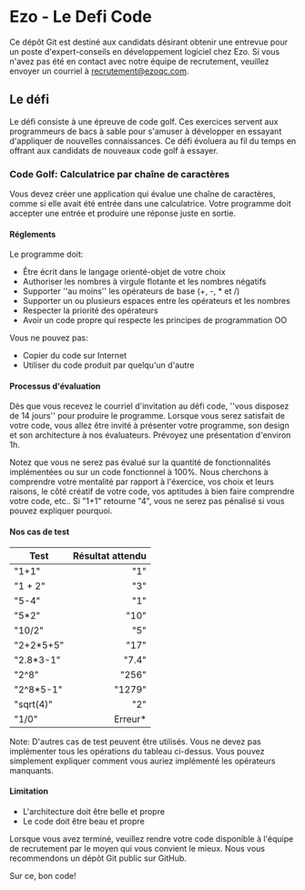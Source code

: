 # Ezo - Le Defi Code
Ce dépôt Git est destiné aux candidats désirant obtenir une entrevue pour un poste d'expert-conseils en développement logiciel chez Ezo. Si vous n'avez pas été en contact avec notre équipe de recrutement, veuillez envoyer un courriel à recrutement@ezoqc.com.

## Le défi
Le défi consiste à une épreuve de code golf. Ces exercices servent aux programmeurs de bacs à sable pour s'amuser à développer en essayant d'appliquer de nouvelles connaissances. Ce défi évoluera au fil du temps en offrant aux candidats de nouveaux code golf à essayer.

### Code Golf: Calculatrice par chaîne de caractères
Vous devez créer une application qui évalue une chaîne de caractères, comme si elle avait été entrée dans une calculatrice. Votre programme doit accepter une entrée et produire une réponse juste en sortie.

#### Réglements

Le programme doit:
* Être écrit dans le langage orienté-objet de votre choix
* Authoriser les nombres à virgule flotante et les nombres négatifs
* Supporter ''au moins'' les opérateurs de base (+, -, * et /)
* Supporter un ou plusieurs espaces entre les opérateurs et les nombres
* Respecter la priorité des opérateurs
* Avoir un code propre qui respecte les principes de programmation OO

Vous ne pouvez pas:
* Copier du code sur Internet
* Utiliser du code produit par quelqu'un d'autre

#### Processus d'évaluation
Dès que vous recevez le courriel d'invitation au défi code, ''vous disposez de 14 jours'' pour produire le programme. Lorsque vous serez satisfait de votre code, vous allez être invité à présenter votre programme, son design et son architecture à nos évaluateurs. Prévoyez une présentation d'environ 1h.

Notez que vous ne serez pas évalué sur la quantité de fonctionnalités implémentées ou sur un code fonctionnel à 100%. Nous cherchons à comprendre votre mentalité par rapport à l'éxercice, vos choix et leurs raisons, le côté créatif de votre code, vos aptitudes à bien faire comprendre votre code, etc.. Si "1+1" retourne "4", vous ne serez pas pénalisé si vous pouvez expliquer pourquoi.

#### Nos cas de test
| Test     | Résultat attendu |
|----------|-----------------:|
| "1+1"    | "1"              |
| "1 + 2"  | "3"              |
| "5-4"    | "1"              |
| "5\*2"   | "10"             |
| "10/2"   | "5"              |
|"2+2\*5+5"| "17"             |
|"2.8\*3-1"| "7.4"            |
|"2^8"     | "256"            |
|"2^8\*5-1"| "1279"           |
|"sqrt(4)" | "2"              |
|"1/0"     | Erreur\*         |

Note: D'autres cas de test peuvent être utilisés. Vous ne devez pas implémenter tous les opérations du tableau ci-dessus. Vous pouvez simplement expliquer comment vous auriez implémenté les opérateurs manquants.

#### Limitation
* L'architecture doit être belle et propre
* Le code doit être beau et propre

Lorsque vous avez terminé, veuillez rendre votre code disponible à l'équipe de recrutement par le moyen qui vous convient le mieux. Nous vous recommendons un dépôt Git public sur GitHub.

Sur ce, bon code!
